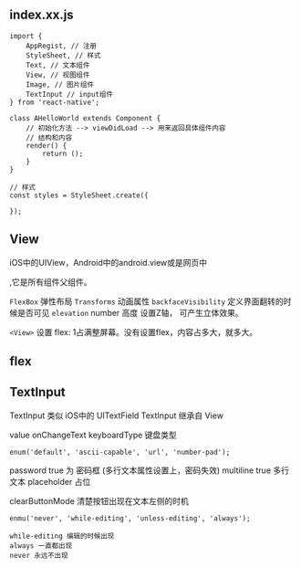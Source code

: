 
## index.xx.js
```
import {
	AppRegist, // 注册
	StyleSheet, // 样式
	Text, // 文本组件
	View, // 视图组件
	Image, // 图片组件
	TextInput // input组件		
} from 'react-native';

class AHelloWorld extends Component {
	// 初始化方法 --> viewDidLoad --> 用来返回具体组件内容
	// 结构和内容
	render() {
		return ();
	}
}

// 样式
const styles = StyleSheet.create({
	
});

```

## View

iOS中的UIView，Android中的android.view或是网页中<div> ,它是所有组件父组件。

`FlexBox` 弹性布局
`Transforms` 动画属性
`backfaceVisibility` 定义界面翻转的时候是否可见
`elevation` number 高度 设置Z轴， 可产生立体效果。


`<View>` 设置 flex: 1占满整屏幕。没有设置flex，内容占多大，就多大。


## flex


## TextInput

TextInput  类似 iOS中的 UITextField
TextInput 继承自 View

value
onChangeText
keyboardType  键盘类型
```
enum('default', 'ascii-capable', 'url', 'number-pad');
```
password true 为 密码框 (多行文本属性设置上，密码失效)
multiline true 多行文本
placeholder  占位

clearButtonMode 清楚按钮出现在文本左侧的时机
```
enmu('never', 'while-editing', 'unless-editing', 'always');

while-editing 编辑的时候出现
always 一直都出现
never 永远不出现
```




